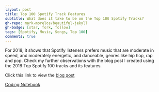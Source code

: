 ```yaml
---
layout: post
title: Top 100 Spotify Track Features
subtitle: What does it take to be on the Top 100 Spotify Tracks?
gh-repo: mark-morelos/beautiful-jekyll
gh-badge: [star, fork, follow]
tags: [Spotify, Music, Songs, Top 100]
comments: true
---
```


For 2018, it shows that Spotify listeners prefers music that are moderate in speed, and moderately energetic, and danceable, genres like hip hop, rap and pop. Check my further observations with the blog post I created using the 2018 Top Spotify 100 tracks and its features.

Click this link to view the [blog post](https://medium.com/@markrmorelos/top-100-spotify-track-features-485c86f6e9ad)

[Coding Notebook](https://github.com/mark-morelos/mark-morelos.github.io/blob/master/Spotify_Top_100_2018.ipynb)
